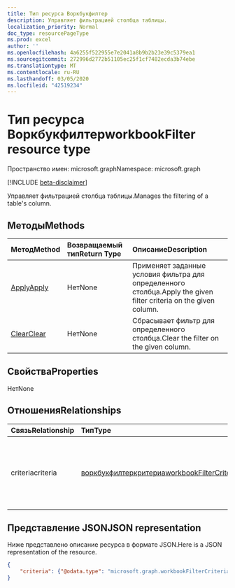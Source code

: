 ```yaml
---
title: Тип ресурса Воркбукфилтер
description: Управляет фильтрацией столбца таблицы.
localization_priority: Normal
doc_type: resourcePageType
ms.prod: excel
author: ''
ms.openlocfilehash: 4a6255f522955e7e2041a8b9b2b23e39c5379ea1
ms.sourcegitcommit: 272996d2772b51105ec25f1cf7482ecda3b74ebe
ms.translationtype: MT
ms.contentlocale: ru-RU
ms.lasthandoff: 03/05/2020
ms.locfileid: "42519234"
---
```

# <a name="workbookfilter-resource-type"></a><span data-ttu-id="d930c-103">Тип ресурса Воркбукфилтер</span><span class="sxs-lookup"><span data-stu-id="d930c-103">workbookFilter resource type</span></span>

<span data-ttu-id="d930c-104">Пространство имен: microsoft.graph</span><span class="sxs-lookup"><span data-stu-id="d930c-104">Namespace: microsoft.graph</span></span>

[!INCLUDE [beta-disclaimer](../../includes/beta-disclaimer.md)]

<span data-ttu-id="d930c-105">Управляет фильтрацией столбца таблицы.</span><span class="sxs-lookup"><span data-stu-id="d930c-105">Manages the filtering of a table's column.</span></span>


## <a name="methods"></a><span data-ttu-id="d930c-106">Методы</span><span class="sxs-lookup"><span data-stu-id="d930c-106">Methods</span></span>

| <span data-ttu-id="d930c-107">Метод</span><span class="sxs-lookup"><span data-stu-id="d930c-107">Method</span></span>           | <span data-ttu-id="d930c-108">Возвращаемый тип</span><span class="sxs-lookup"><span data-stu-id="d930c-108">Return Type</span></span>    |<span data-ttu-id="d930c-109">Описание</span><span class="sxs-lookup"><span data-stu-id="d930c-109">Description</span></span>|
|:---------------|:--------|:----------|
|[<span data-ttu-id="d930c-110">Apply</span><span class="sxs-lookup"><span data-stu-id="d930c-110">Apply</span></span>](../api/filter-apply.md)|<span data-ttu-id="d930c-111">Нет</span><span class="sxs-lookup"><span data-stu-id="d930c-111">None</span></span>|<span data-ttu-id="d930c-112">Применяет заданные условия фильтра для определенного столбца.</span><span class="sxs-lookup"><span data-stu-id="d930c-112">Apply the given filter criteria on the given column.</span></span>|
|[<span data-ttu-id="d930c-113">Clear</span><span class="sxs-lookup"><span data-stu-id="d930c-113">Clear</span></span>](../api/filter-clear.md)|<span data-ttu-id="d930c-114">Нет</span><span class="sxs-lookup"><span data-stu-id="d930c-114">None</span></span>|<span data-ttu-id="d930c-115">Сбрасывает фильтр для определенного столбца.</span><span class="sxs-lookup"><span data-stu-id="d930c-115">Clear the filter on the given column.</span></span>|

## <a name="properties"></a><span data-ttu-id="d930c-116">Свойства</span><span class="sxs-lookup"><span data-stu-id="d930c-116">Properties</span></span>
<span data-ttu-id="d930c-117">Нет</span><span class="sxs-lookup"><span data-stu-id="d930c-117">None</span></span>

## <a name="relationships"></a><span data-ttu-id="d930c-118">Отношения</span><span class="sxs-lookup"><span data-stu-id="d930c-118">Relationships</span></span>
| <span data-ttu-id="d930c-119">Связь</span><span class="sxs-lookup"><span data-stu-id="d930c-119">Relationship</span></span> | <span data-ttu-id="d930c-120">Тип</span><span class="sxs-lookup"><span data-stu-id="d930c-120">Type</span></span>   |<span data-ttu-id="d930c-121">Описание</span><span class="sxs-lookup"><span data-stu-id="d930c-121">Description</span></span>|
|:---------------|:--------|:----------|
|<span data-ttu-id="d930c-122">criteria</span><span class="sxs-lookup"><span data-stu-id="d930c-122">criteria</span></span>|[<span data-ttu-id="d930c-123">воркбукфилтеркритериа</span><span class="sxs-lookup"><span data-stu-id="d930c-123">workbookFilterCriteria</span></span>](workbookfiltercriteria.md)|<span data-ttu-id="d930c-124">Текущий фильтр, заданный для определенного столбца.</span><span class="sxs-lookup"><span data-stu-id="d930c-124">The currently applied filter on the given column.</span></span> <span data-ttu-id="d930c-125">Только для чтения.</span><span class="sxs-lookup"><span data-stu-id="d930c-125">Read-only.</span></span>|


## <a name="json-representation"></a><span data-ttu-id="d930c-126">Представление JSON</span><span class="sxs-lookup"><span data-stu-id="d930c-126">JSON representation</span></span>

<span data-ttu-id="d930c-127">Ниже представлено описание ресурса в формате JSON.</span><span class="sxs-lookup"><span data-stu-id="d930c-127">Here is a JSON representation of the resource.</span></span>

<!-- {
  "blockType": "resource",
  "optionalProperties": [
     "legacyId"
  ],
  "keyProperty": "id",
  "baseType":"microsoft.graph.entity",
  "@odata.type": "microsoft.graph.workbookFilter"
}-->

```json
{
    "criteria": {"@odata.type": "microsoft.graph.workbookFilterCriteria"}
}

```
<!-- uuid: 8fcb5dbc-d5aa-4681-8e31-b001d5168d79
2015-10-25 14:57:30 UTC -->
<!--
{
  "type": "#page.annotation",
  "description": "Filter resource",
  "keywords": "",
  "section": "documentation",
  "tocPath": "",
  "suppressions": []
}
-->
